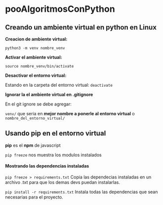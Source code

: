# pooAlgoritmosConPython

## Creando un ambiente virtual en python en Linux

__Creacion de ambiente virtual:__

`python3 -m venv nombre_venv`

__Activar el ambiente virtual:__

`source nombre_venv/bin/activate`

__Desactivar el entorno virtual:__

Estando en la carpeta del entorno virtual: 
`deactivate` 

__Ignorar la el ambiente virtual en .gitignore__

En el git ignore se debe agregar:

`venv/` que seria en __mejor nombre a ponerle al entorno virtual__
o `nombre_del_entorno_virtual/`

## Usando pip en el entorno virtual 

__pip__ es el __npm__ de javascript

`pip freeze` nos muestra los modulos instalados

#### Mostrando las dependencias instaladas

`pip freeze > requirements.txt` Copia las dependecias instaladas en un archivo .txt para que los demas devs puedan instalarlas.

`pip install -r requirements.txt` Instala todas las dependencias que sean necesarias para el proyecto.